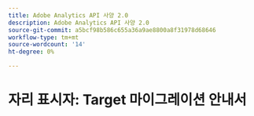 ```yaml
---
title: Adobe Analytics API 사양 2.0
description: Adobe Analytics API 사양 2.0
source-git-commit: a5bcf98b586c655a36a9ae8800a8f31978d68646
workflow-type: tm+mt
source-wordcount: '14'
ht-degree: 0%

---
```



# 자리 표시자: Target 마이그레이션 안내서
